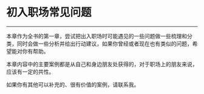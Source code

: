 # 初入职场常见问题

---

本章作为全书的第一章，尝试把出入职场时可能遇见的一些问题做一些梳理和分类，同时会做一些分析并给出行动建议，如果你曾经或者现在也有类似的问题，希望能对你有帮助。

本章内容中的主要案例都是从自己和身边朋友处获得的，对于职场上的朋友来说，应该有一定的共性。

如果你有其他可以补充的、很有价值的案例，请联系我。

